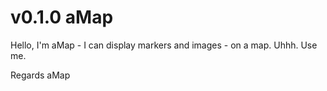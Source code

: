 v0.1.0
aMap
======

Hello, I'm aMap - I can display markers and images - on a map. Uhhh. Use me.

Regards
aMap	 
	
